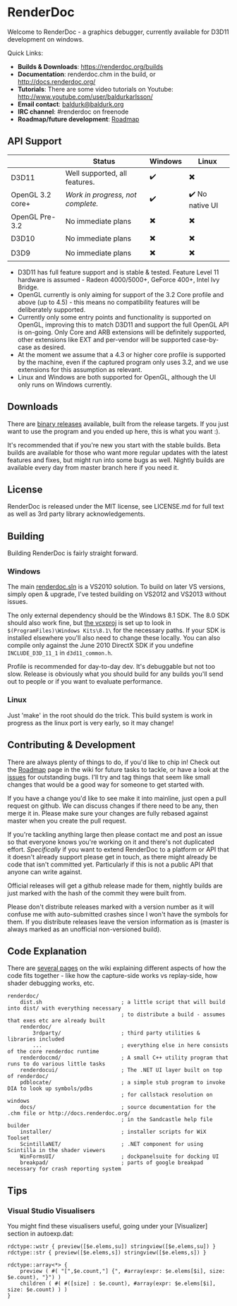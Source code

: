 RenderDoc
==============

Welcome to RenderDoc - a graphics debugger, currently available for D3D11 development on windows. 

Quick Links:

* **Builds & Downloads**: https://renderdoc.org/builds
* **Documentation**: renderdoc.chm in the build, or http://docs.renderdoc.org/
* **Tutorials**: There are some video tutorials on Youtube: http://www.youtube.com/user/baldurkarlsson/
* **Email contact**: baldurk@baldurk.org
* **IRC channel**: #renderdoc on freenode
* **Roadmap/future development**: [Roadmap](https://github.com/baldurk/renderdoc/wiki/Roadmap)

API Support
--------------

|                  | Status                            | Windows                  | Linux                           |
| ---------------- | --------------------------------- | ------------------------ | ------------------------------- |
| D3D11            | Well supported, all features.     | :heavy_check_mark:       | :heavy_multiplication_x:        |
| OpenGL 3.2 core+ | *Work in progress, not complete.* | :heavy_check_mark:       | :heavy_check_mark: No native UI |
| OpenGL Pre-3.2   | No immediate plans                | :heavy_multiplication_x: | :heavy_multiplication_x:        |
| D3D10            | No immediate plans                | :heavy_multiplication_x: | :heavy_multiplication_x:        |
| D3D9             | No immediate plans                | :heavy_multiplication_x: | :heavy_multiplication_x:        |

* D3D11 has full feature support and is stable & tested. Feature Level 11 hardware is assumed - Radeon 4000/5000+, GeForce 400+, Intel Ivy Bridge.
* OpenGL currently is only aiming for support of the 3.2 Core profile and above (up to 4.5) - this means no compatibility features will be deliberately supported.
* Currently only some entry points and functionality is supported on OpenGL, improving this to match D3D11 and support the full OpenGL API is on-going. Only Core and ARB extensions will be definitely supported, other extensions like EXT and per-vendor will be supported case-by-case as desired.
* At the moment we assume that a 4.3 or higher core profile is supported by the machine, even if the captured program only uses 3.2, and we use extensions for this assumption as relevant.
* Linux and Windows are both supported for OpenGL, although the UI only runs on Windows currently.

Downloads
--------------

There are [binary releases](https://renderdoc.org/builds) available, built from the release targets. If you just want to use the program and you ended up here, this is what you want :).

It's recommended that if you're new you start with the stable builds. Beta builds are available for those who want more regular updates with the latest features and fixes, but might run into some bugs as well. Nightly builds are available every day from master branch here if you need it.

License
--------------

RenderDoc is released under the MIT license, see LICENSE.md for full text as well as 3rd party library acknowledgements.

Building
--------------

Building RenderDoc is fairly straight forward.

### Windows ###

The main [renderdoc.sln](renderdoc.sln) is a VS2010 solution. To build on later VS versions, simply open & upgrade, I've tested building on VS2012 and VS2013 without issues.

The only external dependency should be the Windows 8.1 SDK. The 8.0 SDK should also work fine, but [the vcxproj](renderdoc/renderdoc.vcxproj) is set up to look in `$(ProgramFiles)\Windows Kits\8.1\` for the necessary paths. If your SDK is installed elsewhere you'll also need to change these locally. You can also compile only against the June 2010 DirectX SDK if you undefine `INCLUDE_D3D_11_1` in `d3d11_common.h`.

Profile is recommended for day-to-day dev. It's debuggable but not too slow. Release is obviously what you should build for any builds you'll send out to people or if you want to evaluate performance.

### Linux ###

Just 'make' in the root should do the trick. This build system is work in progress as the linux port is very early, so it may change!

Contributing & Development
--------------

There are always plenty of things to do, if you'd like to chip in! Check out the [Roadmap](https://github.com/baldurk/renderdoc/wiki/Roadmap) page in the wiki for future tasks to tackle, or have a look at the [issues](https://github.com/baldurk/renderdoc/issues) for outstanding bugs. I'll try and tag things that seem like small changes that would be a good way for someone to get started with.

If you have a change you'd like to see make it into mainline, just open a pull request on github. We can discuss changes if there need to be any, then merge it in. Please make sure your changes are fully rebased against master when you create the pull request.

If you're tackling anything large then please contact me and post an issue so that everyone knows you're working on it and there's not duplicated effort. *Specifically* if you want to extend RenderDoc to a platform or API that it doesn't already support please get in touch, as there might already be code that isn't committed yet. Particularly if this is not a public API that anyone can write against.

Official releases will get a github release made for them, nightly builds are just marked with the hash of the commit they were built from.

Please don't distribute releases marked with a version number as it will confuse me with auto-submitted crashes since I won't have the symbols for them. If you distribute releases leave the version information as is (master is always marked as an unofficial non-versioned build).

Code Explanation
--------------

There are [several pages](https://github.com/baldurk/renderdoc/wiki/Code-Dives) on the wiki explaining different aspects of how the code fits together - like how the capture-side works vs replay-side, how shader debugging works, etc.

    renderdoc/ 
        dist.sh                         ; a little script that will build into dist/ with everything necessary
                                        ; to distribute a build - assumes that exes etc are already built
        renderdoc/
            3rdparty/                   ; third party utilities & libraries included
            ...                         ; everything else in here consists of the core renderdoc runtime
        renderdoccmd/                   ; A small C++ utility program that runs to do various little tasks
        renderdocui/                    ; The .NET UI layer built on top of renderdoc/
        pdblocate/                      ; a simple stub program to invoke DIA to look up symbols/pdbs
                                        ; for callstack resolution on windows
        docs/                           ; source documentation for the .chm file or http://docs.renderdoc.org/
                                        ; in the Sandcastle help file builder
        installer/                      ; installer scripts for WiX Toolset
        ScintillaNET/                   ; .NET component for using Scintilla in the shader viewers
        WinFormsUI/                     ; dockpanelsuite for docking UI
        breakpad/                       ; parts of google breakpad necessary for crash reporting system

Tips
--------------

### Visual Studio Visualisers ###

You might find these visualisers useful, going under your [Visualizer] section in autoexp.dat:

    rdctype::wstr { preview([$e.elems,su]) stringview([$e.elems,su]) }
    rdctype::str { preview([$e.elems,s]) stringview([$e.elems,s]) }

    rdctype::array<*> {
        preview ( #( "[",$e.count,"] {", #array(expr: $e.elems[$i], size: $e.count), "}") )
        children ( #( #([size] : $e.count), #array(expr: $e.elems[$i], size: $e.count) ) )
    }

